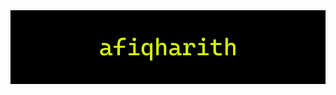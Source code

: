 <!--
### Hi there 👋
**afiqharith/afiqharith** is a ✨ _special_ ✨ repository because its `README.md` (this file) appears on your GitHub profile.

Here are some ideas to get you started:

- 🔭 I’m currently working on ...
- 🌱 I’m currently learning ...
- 👯 I’m looking to collaborate on ...
- 🤔 I’m looking for help with ...
- 💬 Ask me about ...
- 📫 How to reach me: ...
- 😄 Pronouns: ...
- ⚡ Fun fact: ...

![afiqharith](https://github.com/afiqharith/afiqharith/blob/main/images/header.png)
-->

<div align="center">
  <img src="images/header.png">
</div>
